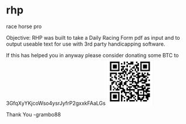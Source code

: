 # rhp
race horse pro

Objective:
RHP was built to take a Daily Racing Form pdf as input
and to output useable text for use with 3rd party
handicapping software.

If this has helped you in anyway please consider
donating some BTC to 3GfqXyYKjcoWso4ysrJyfrP2gxxkFAaLGs
<img src="grambo88.png" width="25%" height="40%">


Thank You
-grambo88
